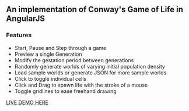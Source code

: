## An implementation of Conway's Game of Life in AngularJS

### Features
* Start, Pause and Step through a game
* Preview a single Generation
* Modify the gestation period between generations
* Randomly generate worlds of varying initial population density
* Load sample worlds or generate JSON for more sample worlds
* Click to toggle individual cells
* Click and Drag to spawn life with the stroke of a mouse
* Toggle gridlines to ease freehand drawing

[LIVE DEMO HERE](http://mcolley73.github.io/GameOfLife/)
